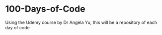 # 100-Days-of-Code
Using the Udemy course by Dr Angela Yu, this will be a repository of each day of code

